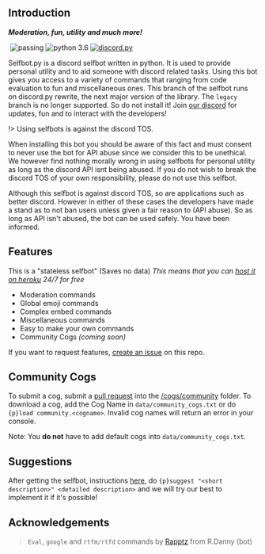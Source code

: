 ## Introduction

<div align="left">
        <p><i><b>Moderation, fun, utility and much more!</b></i></p>
    <p> 
        <a href="https://discord.gg/Fa767ZW"><img src="https://discordapp.com/api/guilds/345787308282478592/embed.png" alt="" /></a>
        <img src="https://img.shields.io/badge/build-passing-brightgreen.svg" alt="passing" /></a>
        <img src="https://img.shields.io/badge/python-3.6-brightgreen.svg" alt="python 3.6" /></a>
        <a href="https://github.com/Rapptz/discord.py"><img src="https://img.shields.io/badge/discord-py-orange.svg" alt="discord.py" /></a>
    </p>
</div> 

Selfbot.py is a discord selfbot written in python. It is used to provide personal utility and to aid someone with discord related tasks. Using this bot gives you access to a variety of commands that ranging from code evaluation to fun and miscellaneous ones. This branch of the selfbot runs on discord.py rewrite, the next major version of the library. The `legacy` branch is no longer supported. So do not install it! Join [our discord](https://discord.gg/Fa767ZW) for updates, fun and to interact with the developers!

!> Using selfbots is against the discord TOS. 

When installing this bot you should be aware of this fact and must consent to never use the bot for API abuse since we consider this to be unethical. We however find nothing morally wrong in using selfbots for personal utility as long as the discord API isnt being abused. If you do not wish to break the discord TOS of your own responsibility, please do not use this selfbot.

Although this selfbot is against discord TOS, so are applications such as better discord. However in either of these cases the developers have made a stand as to not ban users unless given a fair reason to (API abuse). So as long as API isn't abused, the bot can be used safely. You have been informed.

## Features

This is a "stateless selfbot" (Saves no data) *This means that you can [host it on heroku](heroku.md) 24/7 for free*  

* Moderation commands
* Global emoji commands
* Complex embed commands
* Miscellaneous commands
* Easy to make your own commands
* Community Cogs *(coming soon)*

If you want to request features, [create an issue](https://github.com/verixx/selfbot/issues) on this repo.


## Community Cogs

To submit a cog, submit a [pull request](https://github.com/verixx/selfbot.py/pulls) into the [/cogs/community](https://github.com/verixx/selfbot.py/tree/rewrite/cogs/community) folder. To download a cog, add the Cog Name in `data/community_cogs.txt` or do `{p}load community.<cogname>`. Invalid cog names will return an error in your console.

Note: You **do not** have to add default cogs into `data/community_cogs.txt`.

## Suggestions

After getting the selfbot, instructions [here](heroku.md), do `{p}suggest "<short description>" <detailed description>` and we will try our best to implement it if it's possible!

## Acknowledgements

> `Eval`, `google` and `rtfm/rtfd` commands by [Rapptz](https://github.com/Rapptz) from R.Danny (bot)

